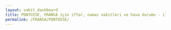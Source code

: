 ```yaml
---
layout: vakit_dashboard
title: PONTOISE, FRANSA için iftar, namaz vakitleri ve hava durumu - ilçe/eyalet seç
permalink: /FRANSA/PONTOISE/
---
```


<script type="text/javascript">
  var GLOBAL_COUNTRY = 'FRANSA';
  var GLOBAL_CITY = 'PONTOISE';
  var GLOBAL_STATE = '';
  var lat = 72;
  var lon = 21;
</script>

